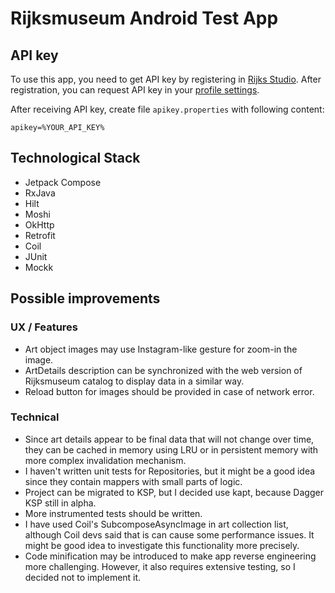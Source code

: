 # Rijksmuseum Android Test App

## API key

To use this app, you need to get API key by registering in [Rijks Studio](https://www.rijksmuseum.nl/en/rijksstudio).
After registration, you can request API key in your [profile settings](https://www.rijksmuseum.nl/nl/rijksstudio/mijn/gegevens).

After receiving API key, create file `apikey.properties` with following content:
```
apikey=%YOUR_API_KEY%
```

## Technological Stack

* Jetpack Compose
* RxJava
* Hilt
* Moshi
* OkHttp
* Retrofit
* Coil
* JUnit
* Mockk

## Possible improvements

### UX / Features

* Art object images may use Instagram-like gesture for zoom-in the image.
* ArtDetails description can be synchronized with the web version of Rijksmuseum catalog to display data in a similar way.
* Reload button for images should be provided in case of network error.

### Technical

* Since art details appear to be final data that will not change over time, they can be cached in memory using LRU or in persistent memory with more complex invalidation mechanism.
* I haven't written  unit tests for Repositories, but it might be a good idea since they contain mappers with small parts of logic.
* Project can be migrated to KSP, but I decided use kapt, because Dagger KSP still in alpha.
* More instrumented tests should be written.
* I have used Coil's SubcomposeAsyncImage in art collection list, although Coil devs said that is can cause some performance issues. It might be good idea to investigate this functionality more precisely.
* Code minification may be introduced to make app reverse engineering more challenging. However, it also requires extensive testing, so I decided not to implement it.